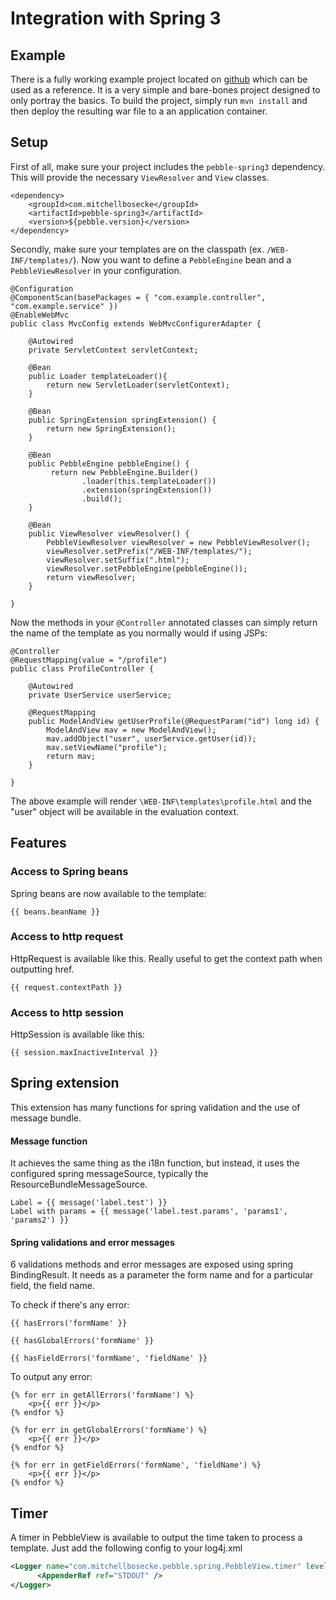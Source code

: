 # Integration with Spring 3

## Example
There is a fully working example project located on [github](http://github.com/mbosecke/pebble-example-spring)
which can be used as a reference. It is a very simple and bare-bones project designed to only portray the basics.
To build the project, simply run `mvn install` and then deploy the resulting war file to a an application container.

## Setup
First of all, make sure your project includes the `pebble-spring3` dependency.
This will provide the necessary `ViewResolver` and `View` classes.
```
<dependency>
	<groupId>com.mitchellbosecke</groupId>
	<artifactId>pebble-spring3</artifactId>
	<version>${pebble.version}</version>
</dependency>
```
Secondly, make sure your templates are on the classpath (ex. `/WEB-INF/templates/`). Now you want to define a
`PebbleEngine` bean and a `PebbleViewResolver` in your configuration.
```
@Configuration
@ComponentScan(basePackages = { "com.example.controller", "com.example.service" })
@EnableWebMvc
public class MvcConfig extends WebMvcConfigurerAdapter {

    @Autowired
    private ServletContext servletContext;

    @Bean
    public Loader templateLoader(){
        return new ServletLoader(servletContext);
    }
    
    @Bean
    public SpringExtension springExtension() {
        return new SpringExtension();
    }

    @Bean 
    public PebbleEngine pebbleEngine() {
         return new PebbleEngine.Builder()
                .loader(this.templateLoader())
                .extension(springExtension())
                .build();
    }

    @Bean
    public ViewResolver viewResolver() {
        PebbleViewResolver viewResolver = new PebbleViewResolver();
        viewResolver.setPrefix("/WEB-INF/templates/");
        viewResolver.setSuffix(".html");
        viewResolver.setPebbleEngine(pebbleEngine());
        return viewResolver;
    }

}
```
Now the methods in your `@Controller` annotated classes can simply return the name of the template as you
normally would if using JSPs:
```
@Controller
@RequestMapping(value = "/profile")
public class ProfileController {

	@Autowired
	private UserService userService;

	@RequestMapping
	public ModelAndView getUserProfile(@RequestParam("id") long id) {
		ModelAndView mav = new ModelAndView();
		mav.addObject("user", userService.getUser(id));
		mav.setViewName("profile");
		return mav;
	}

}
```
The above example will render `\WEB-INF\templates\profile.html` and the "user" object will be available
in the evaluation context.

## Features

### Access to Spring beans
Spring beans are now available to the template:
```
{{ beans.beanName }}
```

### Access to http request
HttpRequest is available like this. Really useful to get the context path when outputting href.
```
{{ request.contextPath }}
```

### Access to http session
HttpSession is available like this:
```
{{ session.maxInactiveInterval }}
```

## Spring extension

This extension has many functions for spring validation and the use of message bundle.

#### Message function
It achieves the same thing as the i18n function, but instead, it uses the configured spring messageSource, typically the ResourceBundleMessageSource.

```
Label = {{ message('label.test') }}
Label with params = {{ message('label.test.params', 'params1', 'params2') }}
```

#### Spring validations and error messages
6 validations methods and error messages are exposed using spring BindingResult. It needs as a parameter the form name and for a particular field, the field name.

To check if there's any error:
```
{{ hasErrors('formName' }}

{{ hasGlobalErrors('formName' }}

{{ hasFieldErrors('formName', 'fieldName' }}
```

To output any error:
```
{% for err in getAllErrors('formName') %}
    <p>{{ err }}</p>
{% endfor %}

{% for err in getGlobalErrors('formName') %}
    <p>{{ err }}</p>
{% endfor %}

{% for err in getFieldErrors('formName', 'fieldName') %}
    <p>{{ err }}</p>
{% endfor %}
```

## Timer

A timer in PebbleView is available to output the time taken to process a template. Just add the following config to your log4j.xml

```xml
<Logger name="com.mitchellbosecke.pebble.spring.PebbleView.timer" level="DEBUG" additivity="false">
      <AppenderRef ref="STDOUT" />
</Logger> 
```
